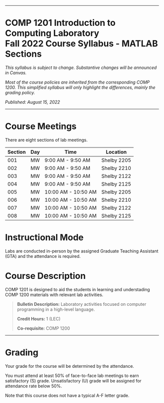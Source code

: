 
---

# COMP 1201 Introduction to Computing Laboratory <br> Fall 2022 Course Syllabus - MATLAB Sections

*This syllabus is subject to change. Substantive changes will be announced in Canvas.*

*Most of the course policies are inherited from the corresponding COMP 1200. This simplified syllabus will only
highlight the differences, mainly the grading policy.*

*Published: August 15, 2022*

---


# Course Meetings

There are eight sections of lab meetings.

Section | Day | Time | Location  
------- | --- | ---- | --------  
001     | MW | 9:00 AM - 9:50 AM  | Shelby 2205  
002     | MW | 9:00 AM - 9:50 AM  | Shelby 2210  
003     | MW | 9:00 AM - 9:50 AM  | Shelby 2122  
004     | MW | 9:00 AM - 9:50 AM  | Shelby 2125  
005     | MW | 10:00 AM - 10:50 AM  | Shelby 2205
006     | MW | 10:00 AM - 10:50 AM  | Shelby 2210
007     | MW | 10:00 AM - 10:50 AM  | Shelby 2122
008     | MW | 10:00 AM - 10:50 AM  | Shelby 2125  

# Instructional Mode

Labs are conducted in-person by the assigned Graduate Teaching Assistant (GTA) and the attendance is required.

# Course Description

COMP 1201 is designed to aid the students in learning and understading COMP 1200 materials with relevant lab activities.

>**Bulletin Description:**  Laboratory activities focused on computer programming in a high-level language.
>
>**Credit Hours:** 1 (LEC)
>
>**Co-requisite:** COMP 1200



---

# Grading

Your grade for the course will be determined by the attendance.

You must attend at least 50% of face-to-face lab meetings to earn satisfactory (S) grade.
Unsatisfactory (U) grade will be assigned for attendance rate below 50%.

Note that this course does not have a typical A-F letter grade.
